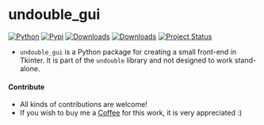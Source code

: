 # undouble_gui

[![Python](https://img.shields.io/pypi/pyversions/undouble_gui)](https://img.shields.io/pypi/pyversions/undouble_gui)
[![Pypi](https://img.shields.io/pypi/v/undouble_gui)](https://pypi.org/project/undouble_gui/)
[![Downloads](https://static.pepy.tech/personalized-badge/undouble_gui?period=month&units=international_system&left_color=grey&right_color=brightgreen&left_text=PyPI%20downloads/month)](https://pepy.tech/project/undouble_gui)
[![Downloads](https://static.pepy.tech/personalized-badge/undouble_gui?period=total&units=international_system&left_color=grey&right_color=brightgreen&left_text=Downloads)](https://pepy.tech/project/undouble_gui)
[![Project Status](http://www.repostatus.org/badges/latest/active.svg)](http://www.repostatus.org/#active)


* ``undouble_gui`` is a Python package for creating a small front-end in Tkinter. It is part of the ``undouble`` library and not designed to work stand-alone.


   
#### Contribute
* All kinds of contributions are welcome!
* If you wish to buy me a <a href="https://www.buymeacoffee.com/erdogant">Coffee</a> for this work, it is very appreciated :)

